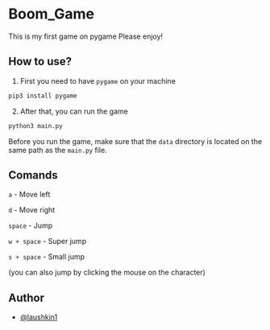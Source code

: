 # Boom_Game
This is my first game on pygame
Please enjoy!


## How to use?

1. First you need to have `pygame` on your machine
```bash
pip3 install pygame
```

2. After that, you can run the game
```bash
python3 main.py
```

Before you run the game, make sure that the `data` directory is located on the same path as the `main.py` file.


## Comands
`a` - Move left

`d` - Move right

`space` - Jump

`w + space` - Super jump

`s + space` - Small jump

(you can also jump by clicking the mouse on the character)


## Author
- [@laushkin1](https://github.com/laushkin1)

